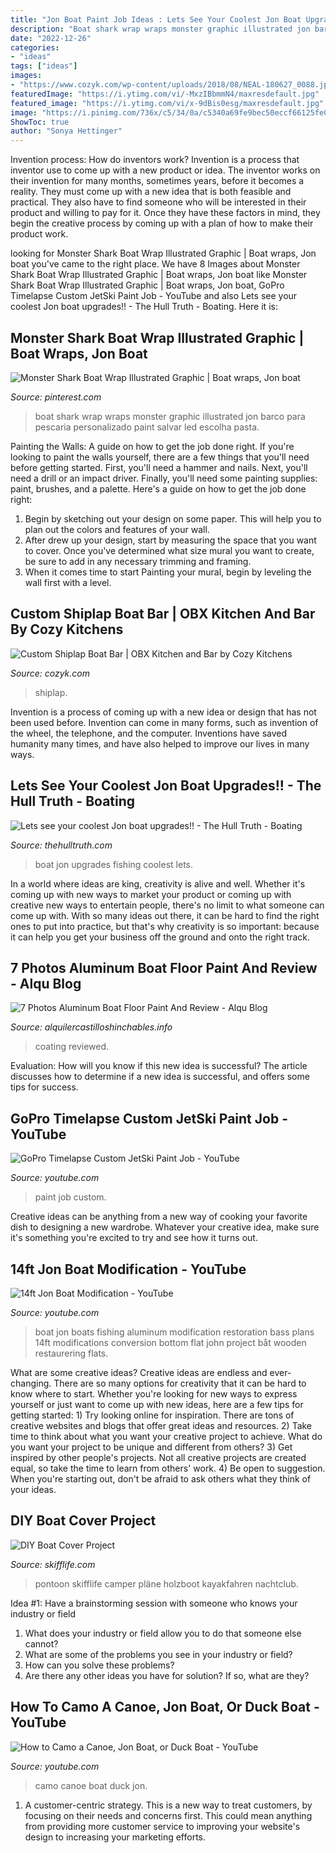 ```yaml
---
title: "Jon Boat Paint Job Ideas : Lets See Your Coolest Jon Boat Upgrades!!"
description: "Boat shark wrap wraps monster graphic illustrated jon barco para pescaria personalizado paint salvar led escolha pasta"
date: "2022-12-26"
categories:
- "ideas"
tags: ["ideas"]
images:
- "https://www.cozyk.com/wp-content/uploads/2018/08/NEAL-180627_0088.jpg"
featuredImage: "https://i.ytimg.com/vi/-MxzIBbmmN4/maxresdefault.jpg"
featured_image: "https://i.ytimg.com/vi/x-9dBis0esg/maxresdefault.jpg"
image: "https://i.pinimg.com/736x/c5/34/0a/c5340a69fe9bec50eccf66125fe08922--monster-shark-boat-wraps.jpg"
ShowToc: true
author: "Sonya Hettinger"
---
```



Invention process: How do inventors work?
Invention is a process that inventor use to come up with a new product or idea. The inventor works on their invention for many months, sometimes years, before it becomes a reality. They must come up with a new idea that is both feasible and practical. They also have to find someone who will be interested in their product and willing to pay for it. Once they have these factors in mind, they begin the creative process by coming up with a plan of how to make their product work.

	

		
looking for Monster Shark Boat Wrap Illustrated Graphic | Boat wraps, Jon boat you've came to the right place. We have 8 Images about Monster Shark Boat Wrap Illustrated Graphic | Boat wraps, Jon boat like Monster Shark Boat Wrap Illustrated Graphic | Boat wraps, Jon boat, GoPro Timelapse Custom JetSki Paint Job - YouTube and also Lets see your coolest Jon boat upgrades!! - The Hull Truth - Boating. Here it is:
		
    
## Monster Shark Boat Wrap Illustrated Graphic | Boat Wraps, Jon Boat

<img loading=lazy src="https://i.pinimg.com/736x/c5/34/0a/c5340a69fe9bec50eccf66125fe08922--monster-shark-boat-wraps.jpg" onerror="this.onerror=null;this.src='https://tse3.mm.bing.net/th?id=OIP.balPzc12irxk2RAmHHxlcQHaEK&amp;pid=15.1';" alt="Monster Shark Boat Wrap Illustrated Graphic | Boat wraps, Jon boat">

_Source: pinterest.com_

>boat shark wrap wraps monster graphic illustrated jon barco para pescaria personalizado paint salvar led escolha pasta. 

	

Painting the Walls: A guide on how to get the job done right.
If you're looking to paint the walls yourself, there are a few things that you'll need before getting started. First, you'll need a hammer and nails. Next, you'll need a drill or an impact driver. Finally, you'll need some painting supplies: paint, brushes, and a palette. Here's a guide on how to get the job done right: 
1) Begin by sketching out your design on some paper. This will help you to plan out the colors and features of your wall. 
2) After drew up your design, start by measuring the space that you want to cover. Once you've determined what size mural you want to create, be sure to add in any necessary trimming and framing. 
3) When it comes time to start Painting your mural, begin by leveling the wall first with a level.

    
## Custom Shiplap Boat Bar | OBX Kitchen And Bar By Cozy Kitchens

<img loading=lazy src="https://www.cozyk.com/wp-content/uploads/2018/08/NEAL-180627_0088.jpg" onerror="this.onerror=null;this.src='https://tse4.mm.bing.net/th?id=OIP.LygzTUPx-3JhOsyDBzziGAHaE8&amp;pid=15.1';" alt="Custom Shiplap Boat Bar | OBX Kitchen and Bar by Cozy Kitchens">

_Source: cozyk.com_

>shiplap. 

	

Invention is a process of coming up with a new idea or design that has not been used before. Invention can come in many forms, such as invention of the wheel, the telephone, and the computer. Inventions have saved humanity many times, and have also helped to improve our lives in many ways.

    
## Lets See Your Coolest Jon Boat Upgrades!! - The Hull Truth - Boating

<img loading=lazy src="https://www.thehulltruth.com/attachment.php?attachmentid=973494&amp;d=1504631729" onerror="this.onerror=null;this.src='https://tse1.mm.bing.net/th?id=OIP.AcdhtkCYjKuBAgSKDbKfSgDhEs&amp;pid=15.1';" alt="Lets see your coolest Jon boat upgrades!! - The Hull Truth - Boating">

_Source: thehulltruth.com_

>boat jon upgrades fishing coolest lets. 

	

In a world where ideas are king, creativity is alive and well. Whether it's coming up with new ways to market your product or coming up with creative new ways to entertain people, there's no limit to what someone can come up with. With so many ideas out there, it can be hard to find the right ones to put into practice, but that's why creativity is so important: because it can help you get your business off the ground and onto the right track.

    
## 7 Photos Aluminum Boat Floor Paint And Review - Alqu Blog

<img loading=lazy src="https://alquilercastilloshinchables.info/wp-content/uploads/2020/06/Boat-Non-Skid-Deck-Paint.jpg" onerror="this.onerror=null;this.src='https://tse2.mm.bing.net/th?id=OIP.Bs0Z-q8K8qFvIqyBwQ1zeQAAAA&amp;pid=15.1';" alt="7 Photos Aluminum Boat Floor Paint And Review - Alqu Blog">

_Source: alquilercastilloshinchables.info_

>coating reviewed. 

	

Evaluation: How will you know if this new idea is successful?
The article discusses how to determine if a new idea is successful, and offers some tips for success.

    
## GoPro Timelapse Custom JetSki Paint Job - YouTube

<img loading=lazy src="https://i.ytimg.com/vi/-MxzIBbmmN4/maxresdefault.jpg" onerror="this.onerror=null;this.src='https://tse2.mm.bing.net/th?id=OIP.2aelQOAiAEHCYYhwVBpy6QHaEK&amp;pid=15.1';" alt="GoPro Timelapse Custom JetSki Paint Job - YouTube">

_Source: youtube.com_

>paint job custom. 

	

Creative ideas can be anything from a new way of cooking your favorite dish to designing a new wardrobe. Whatever your creative idea, make sure it's something you're excited to try and see how it turns out.

    
## 14ft Jon Boat Modification - YouTube

<img loading=lazy src="https://i.ytimg.com/vi/5SYjyVEfq-o/hqdefault.jpg" onerror="this.onerror=null;this.src='https://tse2.mm.bing.net/th?id=OIP.2zHvDgxlPQTEZnbryrZL_wHaFj&amp;pid=15.1';" alt="14ft Jon Boat Modification - YouTube">

_Source: youtube.com_

>boat jon boats fishing aluminum modification restoration bass plans 14ft modifications conversion bottom flat john project båt wooden restaurering flats. 

	

What are some creative ideas?
Creative ideas are endless and ever-changing. There are so many options for creativity that it can be hard to know where to start. Whether you're looking for new ways to express yourself or just want to come up with new ideas, here are a few tips for getting started: 1) Try looking online for inspiration. There are tons of creative websites and blogs that offer great ideas and resources. 2) Take time to think about what you want your creative project to achieve. What do you want your project to be unique and different from others? 3) Get inspired by other people's projects. Not all creative projects are created equal, so take the time to learn from others' work. 4) Be open to suggestion. When you're starting out, don't be afraid to ask others what they think of your ideas.

    
## DIY Boat Cover Project

<img loading=lazy src="https://www.skifflife.com/wp-content/blogs.dir/1/files/2015/09/boat-cover1.jpg" onerror="this.onerror=null;this.src='https://tse2.mm.bing.net/th?id=OIP.KoldqKmgO6OBlosx4IUnHwHaEK&amp;pid=15.1';" alt="DIY Boat Cover Project">

_Source: skifflife.com_

>pontoon skifflife camper pläne holzboot kayakfahren nachtclub. 

	

Idea #1: Have a brainstorming session with someone who knows your industry or field
1. What does your industry or field allow you to do that someone else cannot? 
2. What are some of the problems you see in your industry or field? 
3. How can you solve these problems? 
4. Are there any other ideas you have for solution? If so, what are they?

    
## How To Camo A Canoe, Jon Boat, Or Duck Boat - YouTube

<img loading=lazy src="https://i.ytimg.com/vi/x-9dBis0esg/maxresdefault.jpg" onerror="this.onerror=null;this.src='https://tse1.mm.bing.net/th?id=OIP.-eobVPDGfiF_PcZpYcYQNAHaEK&amp;pid=15.1';" alt="How to Camo a Canoe, Jon Boat, or Duck Boat - YouTube">

_Source: youtube.com_

>camo canoe boat duck jon. 

	

1. A customer-centric strategy. This is a new way to treat customers, by focusing on their needs and concerns first. This could mean anything from providing more customer service to improving your website's design to increasing your marketing efforts.

